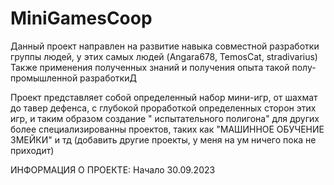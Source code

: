 # MiniGamesCoop
Данный проект направлен на развитие навыка совместной разработки группы людей, у этих самых людей (Angara678, TemosCat, stradivarius)
Также применения полученных знаний и получения опыта такой полу-промышленной разработкиД

Проект представляет собой определенный набор мини-игр, от шахмат до тавер дефенса, с глубокой проработкой определенных сторон этих игр, и таким образом создание " испытательного полигона" для других более специализированны проектов, таких как "МАШИННОЕ ОБУЧЕНИЕ ЗМЕЙКИ" и тд (добавить другие проекты, у меня на ум ничего пока не приходит)

ИНФОРМАЦИЯ О ПРОЕКТЕ:
Начало 30.09.2023

